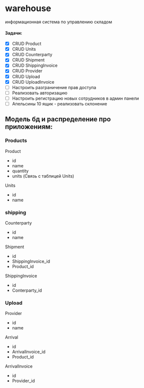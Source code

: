 # warehouse
информационная система по управлению складом

#### Задачи:
- [x] CRUD Product
- [x] CRUD Units
- [x] CRUD Сounterparty
- [x] CRUD Shipment
- [x] CRUD ShippingInvoice
- [x] CRUD Provider
- [x] CRUD Upload
- [x] CRUD UploadInvoice
- [ ] Настроить разграничение прав доступа
- [ ] Реализовать авторизацию
- [ ] Настроить регистрацию новых сотрудников в админ панели
- [ ] Апельсины	10	ящик - реализовать склонение 

## Модель бд и распределение про приложениям:

### Products
Product
- id
- name
- quantity
- units (Связь с таблицей Units)

Units
- id
- name

### shipping
Сounterparty
- id
- name

Shipment
- id
- ShippingInvoice_id
- Product_id

ShippingInvoice
- id
- Conterparty_id

### Upload
Provider
- id
- name

Arrival
- id
- ArrivalInvoice_id
- Product_id

ArrivalInvoice
- id
- Provider_id
